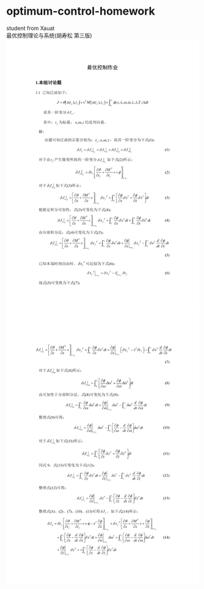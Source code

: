 # optimum-control-homework
student from Xauat  
最优控制理论与系统(胡寿松 第三版)  
![image](https://github.com/dbwaax/optimum-control-homework/blob/main/images/1.jpg)  
![image](https://github.com/dbwaax/optimum-control-homework/blob/main/images/2.jpg)  
